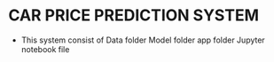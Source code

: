 # CAR PRICE PREDICTION SYSTEM

- This system consist of
  Data folder
  Model folder
  app folder
  Jupyter notebook file
